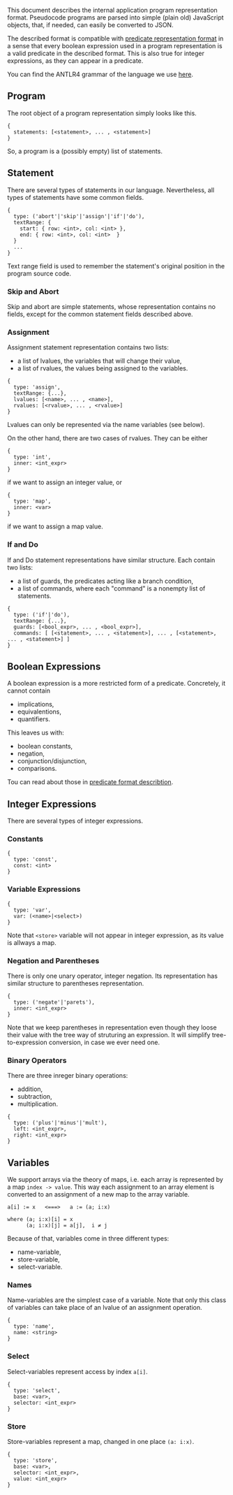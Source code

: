 This document describes the internal application program representation
format. Pseudocode programs are parsed into simple (plain old) JavaScript
objects, that, if needed, can easily be converted to JSON.

The described format is compatible with
[predicate representation format](./predicate-representation.md) in a sense
that every boolean expression used in a program representation is a valid
predicate in the described format. This is also true for integer expressions,
as they can appear in a predicate.

You can find the ANTLR4 grammar of the language we use [here](./Pseudocode.g4).

## Program

The root object of a program representation simply looks like this.

```
{
  statements: [<statement>, ... , <statement>]
}
```

So, a program is a (possibly empty) list of statements.

## Statement

There are several types of statements in our language. Nevertheless, all types
of statements have some common fields.

```
{
  type: ('abort'|'skip'|'assign'|'if'|'do'),
  textRange: {
    start: { row: <int>, col: <int> },
    end: { row: <int>, col: <int>  }
  }
  ...
}
```

Text range field is used to remember the statement's original position in the
program source code.

### Skip and Abort

Skip and abort are simple statements, whose representation contains no fields,
except for the common statement fields described above.

### Assignment

Assignment statement representation contains two lists:
- a list of lvalues, the variables that will change their value,
- a list of rvalues, the values being assigned to the variables.

```
{
  type: 'assign',
  textRange: {...},
  lvalues: [<name>, ... , <name>],
  rvalues: [<rvalue>, ... , <rvalue>]
}
```

Lvalues can only be represented via the name variables (see below).

On the other hand, there are two cases of rvalues. They can be either

```
{
  type: 'int',
  inner: <int_expr>
}
```

if we want to assign an integer value, or

```
{
  type: 'map',
  inner: <var>
}
```

if we want to assign a map value.

### If and Do

If and Do statement representations have similar structure.
Each contain two lists:
- a list of guards, the predicates acting like a branch condition,
- a list of commands, where each "command" is a nonempty list of statements.

```
{
  type: ('if'|'do'),
  textRange: {...},
  guards: [<bool_expr>, ... , <bool_expr>],
  commands: [ [<statement>, ... , <statement>], ... , [<statement>, ... , <statement>] ]
}
```

## Boolean Expressions

A boolean expression is a more restricted form of a predicate.
Concretely, it cannot contain
- implications,
- equivalentions,
- quantifiers.

This leaves us with:
- boolean constants,
- negation,
- conjunction/disjunction,
- comparisons.

Tou can read about those in [predicate format describtion](./predicate-representation.md).


## Integer Expressions

There are several types of integer expressions.

### Constants

```
{
  type: 'const',
  const: <int>
}
```

### Variable Expressions

```
{
  type: 'var',
  var: (<name>|<select>)
}
```

Note that `<store>` variable will not appear in
integer expression, as its value is allways a map.

### Negation and Parentheses

There is only one unary operator, integer negation.
Its representation has similar structure to parentheses representation.


```
{
  type: ('negate'|'parets'),
  inner: <int_expr>
}
```

Note that we keep parentheses in representation even though they
loose their value with the tree way of struturing an expression.
It will simplify tree-to-expression conversion, in case we ever need one.

### Binary Operators

There are three inreger binary operations:
- addition,
- subtraction,
- multiplication.

```
{
  type: ('plus'|'minus'|'mult'),
  left: <int_expr>,
  right: <int_expr>
}
```

## Variables

We support arrays via the theory of maps, i.e. each array
is represented by a map `index -> value`. This way each assignment
to an array element is converted to an assignment of a new map
to the array variable.

```
a[i] := x   <===>   a := (a; i:x)

where (a; i:x)[i] = x
      (a; i:x)[j] = a[j],  i ≠ j
```

Because of that, variables come in three different types:
- name-variable,
- store-variable,
- select-variable.

### Names

Name-variables are the simplest case of a variable.
Note that only this class of variables can take place
of an lvalue of an assignment operation.

```
{
  type: 'name',
  name: <string>
}
```

### Select

Select-variables represent access by index `a[i]`.

```
{
  type: 'select',
  base: <var>,
  selector: <int_expr>
}
```

### Store

Store-variables represent a map, changed in one place `(a: i:x)`.

```
{
  type: 'store',
  base: <var>,
  selector: <int_expr>,
  value: <int_expr>
}
```
